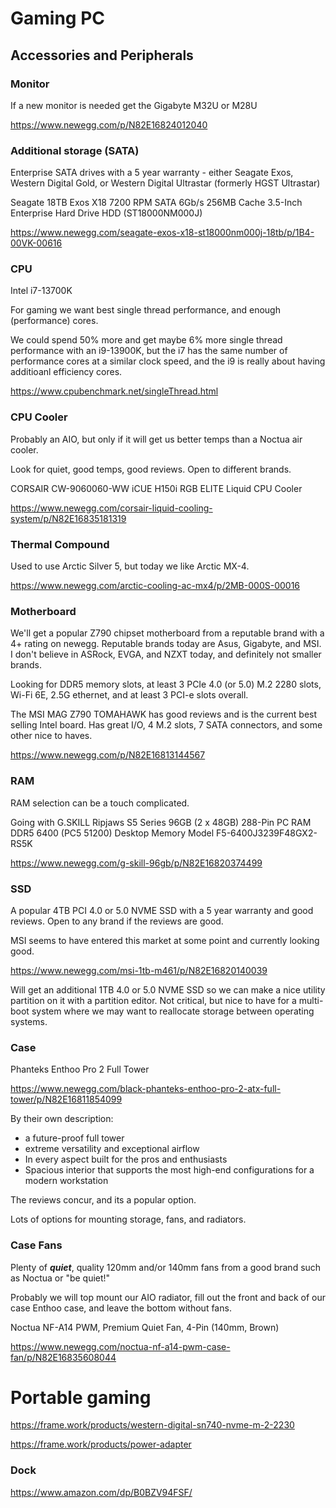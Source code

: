 # Gaming PC

## Accessories and Peripherals

### Monitor

If a new monitor is needed get the Gigabyte M32U or M28U

https://www.newegg.com/p/N82E16824012040

### Additional storage (SATA)

Enterprise SATA drives with a 5 year warranty - either Seagate Exos, Western Digital Gold, or Western Digital Ultrastar (formerly HGST Ultrastar)

Seagate 18TB Exos X18 7200 RPM SATA 6Gb/s 256MB Cache 3.5-Inch Enterprise Hard Drive HDD (ST18000NM000J)

https://www.newegg.com/seagate-exos-x18-st18000nm000j-18tb/p/1B4-00VK-00616

### CPU

Intel i7-13700K

For gaming we want best single thread performance, and enough (performance) cores.

We could spend 50% more and get maybe 6% more single thread performance with an i9-13900K, but the i7 has the same number of performance cores at a similar clock speed, and the i9 is really about having additioanl efficiency cores.

https://www.cpubenchmark.net/singleThread.html

### CPU Cooler

Probably an AIO, but only if it will get us better temps than a Noctua air cooler.

Look for quiet, good temps, good reviews. Open to different brands.

CORSAIR CW-9060060-WW iCUE H150i RGB ELITE Liquid CPU Cooler

https://www.newegg.com/corsair-liquid-cooling-system/p/N82E16835181319

### Thermal Compound

Used to use Arctic Silver 5, but today we like Arctic MX-4.

https://www.newegg.com/arctic-cooling-ac-mx4/p/2MB-000S-00016

### Motherboard

We'll get a popular Z790 chipset motherboard from a reputable brand with a 4+ rating on newegg. Reputable brands today are Asus, Gigabyte, and MSI. I don't believe in ASRock, EVGA, and NZXT today, and definitely not smaller brands.

Looking for DDR5 memory slots, at least 3 PCIe 4.0 (or 5.0) M.2 2280 slots, Wi-Fi 6E, 2.5G ethernet, and at least 3 PCI-e slots overall.

The MSI MAG Z790 TOMAHAWK has good reviews and is the current best selling Intel board. Has great I/O, 4 M.2 slots, 7 SATA connectors, and some other nice to haves.

https://www.newegg.com/p/N82E16813144567

### RAM

RAM selection can be a touch complicated.

Going with G.SKILL Ripjaws S5 Series 96GB (2 x 48GB) 288-Pin PC RAM DDR5 6400 (PC5 51200) Desktop Memory Model F5-6400J3239F48GX2-RS5K

https://www.newegg.com/g-skill-96gb/p/N82E16820374499

### SSD

A popular 4TB PCI 4.0 or 5.0 NVME SSD with a 5 year warranty and good reviews. Open to any brand if the reviews are good.

MSI seems to have entered this market at some point and currently looking good. 

https://www.newegg.com/msi-1tb-m461/p/N82E16820140039

Will get an additional 1TB 4.0 or 5.0 NVME SSD so we can make a nice utility partition on it with a partition editor. Not critical, but nice to have for a multi-boot system where we may want to reallocate storage between operating systems.

### Case

Phanteks Enthoo Pro 2 Full Tower

https://www.newegg.com/black-phanteks-enthoo-pro-2-atx-full-tower/p/N82E16811854099

By their own description:
- a future-proof full tower 
- extreme versatility and exceptional airflow
- In every aspect built for the pros and enthusiasts
- Spacious interior that supports the most high-end configurations for a modern workstation

The reviews concur, and its a popular option.

Lots of options for mounting storage, fans, and radiators.

### Case Fans

Plenty of <strong><em>quiet</em></strong>, quality 120mm and/or 140mm fans from a good brand such as Noctua or "be quiet!"

Probably we will top mount our AIO radiator, fill out the front and back of our case Enthoo case, and leave the bottom without fans.

Noctua NF-A14 PWM, Premium Quiet Fan, 4-Pin (140mm, Brown)

https://www.newegg.com/noctua-nf-a14-pwm-case-fan/p/N82E16835608044

# Portable gaming

https://frame.work/products/western-digital-sn740-nvme-m-2-2230

https://frame.work/products/power-adapter

### Dock

https://www.amazon.com/dp/B0BZV94FSF/
